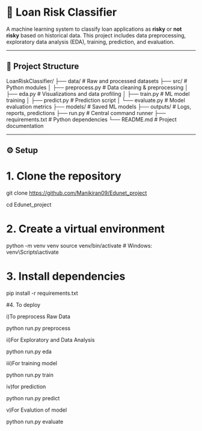 # 🏦 Loan Risk Classifier

A machine learning system to classify loan applications as **risky** or **not risky** based on historical data. This project includes data preprocessing, exploratory data analysis (EDA), training, prediction, and evaluation.

---

## 📂 Project Structure
LoanRiskClassifier/
├── data/ # Raw and processed datasets
├── src/ # Python modules
│ ├── preprocess.py # Data cleaning & preprocessing
│ ├── eda.py # Visualizations and data profiling
│ ├── train.py # ML model training
│ ├── predict.py # Prediction script
│ └── evaluate.py # Model evaluation metrics
├── models/ # Saved ML models
├── outputs/ # Logs, reports, predictions
├── run.py # Central command runner
├── requirements.txt # Python dependencies
└── README.md # Project documentation


---

## ⚙️ Setup


# 1. Clone the repository
git clone https://github.com/Manikiran09/Edunet_project

cd Edunet_project

# 2. Create a virtual environment
python -m venv venv
source venv/bin/activate  # Windows: venv\Scripts\activate

# 3. Install dependencies
pip install -r requirements.txt

#4. To deploy

i)To preprocess Raw Data

python run.py preprocess

ii)For Exploratory and Data Analysis

python run.py eda

iii)For training model

python run.py train

iv)for prediction

python run.py predict

v)For Evalution of model

python run.py evaluate


